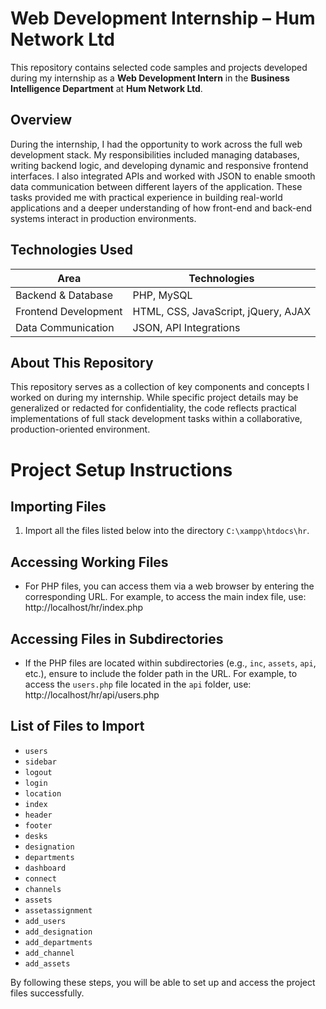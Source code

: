 # Web Development Internship – Hum Network Ltd

This repository contains selected code samples and projects developed during my internship as a **Web Development Intern** in the **Business Intelligence Department** at **Hum Network Ltd**.

## Overview

During the internship, I had the opportunity to work across the full web development stack. My responsibilities included managing databases, writing backend logic, and developing dynamic and responsive frontend interfaces. I also integrated APIs and worked with JSON to enable smooth data communication between different layers of the application. These tasks provided me with practical experience in building real-world applications and a deeper understanding of how front-end and back-end systems interact in production environments.

## Technologies Used

| Area                 | Technologies                          |
|----------------------|----------------------------------------|
| Backend & Database   | PHP, MySQL                             |
| Frontend Development | HTML, CSS, JavaScript, jQuery, AJAX    |
| Data Communication   | JSON, API Integrations                 |

## About This Repository

This repository serves as a collection of key components and concepts I worked on during my internship. While specific project details may be generalized or redacted for confidentiality, the code reflects practical implementations of full stack development tasks within a collaborative, production-oriented environment.

# Project Setup Instructions

## Importing Files

1. Import all the files listed below into the directory `C:\xampp\htdocs\hr`.

## Accessing Working Files

- For PHP files, you can access them via a web browser by entering the corresponding URL. For example, to access the main index file, use: http://localhost/hr/index.php

## Accessing Files in Subdirectories

- If the PHP files are located within subdirectories (e.g., `inc`, `assets`, `api`, etc.), ensure to include the folder path in the URL. For example, to access the `users.php` file located in the `api` folder, use: http://localhost/hr/api/users.php

## List of Files to Import

- `users`
- `sidebar`
- `logout`
- `login`
- `location`
- `index`
- `header`
- `footer`
- `desks`
- `designation`
- `departments`
- `dashboard`
- `connect`
- `channels`
- `assets`
- `assetassignment`
- `add_users`
- `add_designation`
- `add_departments`
- `add_channel`
- `add_assets`

By following these steps, you will be able to set up and access the project files successfully.
